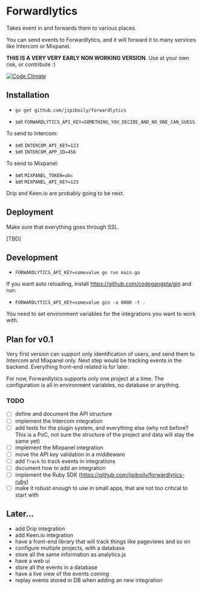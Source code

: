 # Forwardlytics

Takes event in and forwards them to various places.

You can send events to Forwardlytics, and it will forward it to many services like Intercom or Mixpanel.

**THIS IS A VERY VERY EARLY NON WORKING VERSION**. Use at your own risk, or contribute :)

[![Code Climate](https://codeclimate.com/github/jipiboily/forwardlytics/badges/gpa.svg)](https://codeclimate.com/github/jipiboily/forwardlytics)

## Installation

- `go get github.com/jipiboily/forwardlytics`

- set `FORWARDLYTICS_API_KEY=SOMETHING_YOU_DECIDE_AND_NO_ONE_CAN_GUESS`

To send to Intercom:
- set `INTERCOM_API_KEY=123`
- set `INTERCOM_APP_ID=456`

To send to Mixpanel:
- set `MIXPANEL_TOKEN=abc`
- set `MIXPANEL_API_KEY=123`

Drip and Keen.io are probably going to be next.

## Deployment

Make sure that everything goes through SSL.

[TBD]

## Development

- `FORWARDLYTICS_API_KEY=somevalue go run main.go`

If you want auto reloading, install https://github.com/codegangsta/gin and run:

- `FORWARDLYTICS_API_KEY=somevalue gin -a 8080 -t .`

You need to set environment variables for the integrations you want to work with.

## Plan for v0.1

Very first version can support only identification of users, and send them to Intercom and Mixpanel only. Next step would be tracking events in the backend. Everything front-end related is for later.

For now, Forwardlytics supports only one project at a time. The configuration is all in environment variables, no database or anything.

### TODO

- [ ] define and document the API structure
- [ ] implement the Intercom integration
- [ ] add tests for the plugin system, and everything else (why not before? This is a PoC, not sure the structure of the project and data will stay the same yet)
- [ ] implement the Mixpanel integration
- [ ] move the API key validation in a middleware
- [ ] add `Track` to track events in integrations
- [ ] document how to add an integration
- [ ] implement the Ruby SDK (https://github.com/jipiboily/forwardlytics-ruby)
- [ ] make it robust enough to use in small apps, that are not too critical to start with

## Later...
- add Drip integration
- add Keen.io integration
- have a front-end library that will track things like pageviews and so on
- configure multiple projects, with a database
- store all the same information as analytics.js
- have a web ui
- store all the events in a database
- have a live view of the events coming
- replay events stored in DB when adding an new integration
